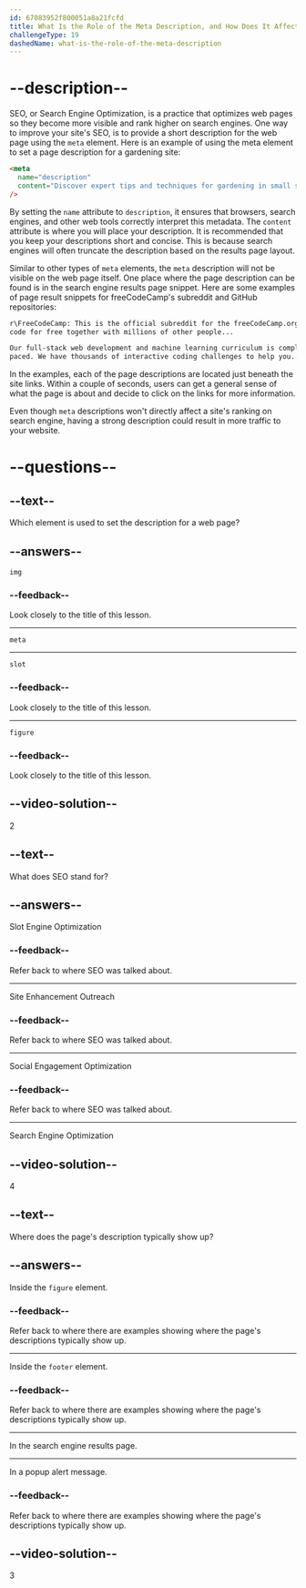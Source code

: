 ```yaml
---
id: 67083952f800051a8a21fcfd
title: What Is the Role of the Meta Description, and How Does It Affect SEO?
challengeType: 19
dashedName: what-is-the-role-of-the-meta-description
---
```


# --description--

SEO, or Search Engine Optimization, is a practice that optimizes web pages so they become more visible and rank higher on search engines. One way to improve your site's SEO, is to provide a short description for the web page using the `meta` element. Here is an example of using the meta element to set a page description for a gardening site:

```html
<meta
  name="description"
  content="Discover expert tips and techniques for gardening in small spaces, choosing the right plants, and maintaining a thriving garden."
/>
```

By setting the `name` attribute to `description`, it ensures that browsers, search engines, and other web tools correctly interpret this metadata. The `content` attribute is where you will place your description. It is recommended that you keep your descriptions short and concise. This is because search engines will often truncate the description based on the results page layout.

Similar to other types of `meta` elements, the `meta` description will not be visible on the web page itself. One place where the page description can be found is in the search engine results page snippet. Here are some examples of page result snippets for freeCodeCamp's subreddit and GitHub repositories:

```sh
r\FreeCodeCamp: This is the official subreddit for the freeCodeCamp.org community. Learn to
code for free together with millions of other people...
```

```sh
Our full-stack web development and machine learning curriculum is completely free and self-
paced. We have thousands of interactive coding challenges to help you...
```

In the examples, each of the page descriptions are located just beneath the site links. Within a couple of seconds, users can get a general sense of what the page is about and decide to click on the links for more information.

Even though `meta` descriptions won't directly affect a site's ranking on search engine, having a strong description could result in more traffic to your website.

# --questions--

## --text--

Which element is used to set the description for a web page?

## --answers--

`img`

### --feedback--

Look closely to the title of this lesson.

---

`meta`

---

`slot`

### --feedback--

Look closely to the title of this lesson.

---

`figure`

### --feedback--

Look closely to the title of this lesson.

## --video-solution--

2

## --text--

What does SEO stand for?

## --answers--

Slot Engine Optimization

### --feedback--

Refer back to where SEO was talked about.

---

Site Enhancement Outreach

### --feedback--

Refer back to where SEO was talked about.

---

Social Engagement Optimization

### --feedback--

Refer back to where SEO was talked about.

---

Search Engine Optimization

## --video-solution--

4

## --text--

Where does the page's description typically show up?

## --answers--

Inside the `figure` element.

### --feedback--

Refer back to where there are examples showing where the page's descriptions typically show up.

---

Inside the `footer` element.

### --feedback--

Refer back to where there are examples showing where the page's descriptions typically show up.

---

In the search engine results page.

---

In a popup alert message.

### --feedback--

Refer back to where there are examples showing where the page's descriptions typically show up.

## --video-solution--

3
